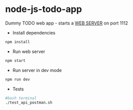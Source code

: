 # node-js-todo-app

Dummy TODO web app - starts a [WEB SERVER](http://localhost:1112/) on port 1112

- Install dependencies

```bash
npm install
```

- Run web server

```bash
npm start
```

- Run server in dev mode

```bash
npm run dev
```

- Tests

```bash
#bash terminal
./test_api_postman.sh
```
